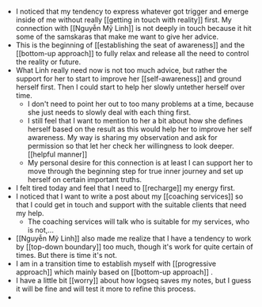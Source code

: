- I noticed that my tendency to express whatever got trigger and emerge inside of me without really [[getting in touch with reality]] first. My connection with [[Nguyễn Mỹ Linh]] is not deeply in touch because it hit some of the samskaras that make me want to give her advice. 
- This is the beginning of [[establishing the seat of awareness]] and the [[bottom-up approach]] to fully relax and release all the need to control the reality or future.
- What Linh really need now is not too much advice, but rather the support for her to start to improve her [[self-awareness]] and ground herself first. Then I could start to help her slowly untether herself over time.
    - I don't need to point her out to too many problems at a time, because she just needs to slowly deal with each thing first. 
    - I still feel that I want to mention to her a bit about how she defines herself based on the result as this would help her to improve her self awareness. My way is sharing my observation and ask for permission so that let her check her willingness to look deeper. [[helpful manner]]
    - My personal desire for this connection is at least I can support her to move through the beginning step for true inner journey and set up herself on certain important truths.
- I felt tired today and feel that I need to [[recharge]] my energy first.
- I noticed that I want to write a post about my [[coaching services]] so that I could get in touch and support with the suitable clients that need my help.
    - The coaching services will talk who is suitable for my services, who is not,...
- [[Nguyễn Mỹ Linh]] also made me realize that I have a tendency to work by [[top-down boundary]]  too much, though it's work for quite certain of times. But there is time it's not. 
- I am in a transition time to establish myself with [[progressive approach]]  which mainly based on [[bottom-up approach]] .
- I have a little bit [[worry]] about how logseq saves my notes, but I guess it will be fine and will test it more to refine this process.
- 
